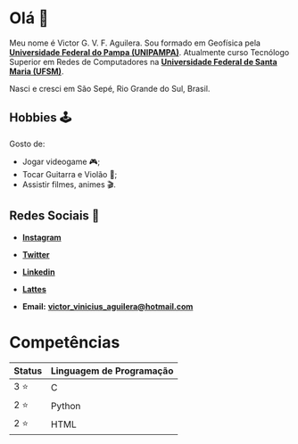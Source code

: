 # Olá 👋

Meu nome é Victor G. V. F. Aguilera. Sou formado em Geofísica pela [**Universidade Federal do Pampa (UNIPAMPA)**](https://cursos.unipampa.edu.br/cursos/geofisica/). Atualmente curso Tecnólogo Superior em Redes de Computadores na [**Universidade Federal de Santa Maria (UFSM)**](https://www.ufsm.br/cursos/graduacao/santa-maria/tecnologia-em-redes-de-computadores).

Nasci e cresci em São Sepé, Rio Grande do Sul, Brasil.

## Hobbies 🕹️

Gosto de:

* Jogar videogame 🎮;
* Tocar Guitarra e Violão 🎸;
* Assistir filmes, animes 🎬.


## Redes Sociais 📲

* [**Instagram**](https://www.instagram.com/_vtr.vini/)

* [**Twitter**](https://twitter.com/vtr_01_)

* [**Linkedin**](https://www.linkedin.com/in/victor-gustavo-vinicius-finger-aguilera-baa9b895/)

* [**Lattes**](http://lattes.cnpq.br/4356336612332166)

* **Email:** [**victor_vinicius_aguilera@hotmail.com**](victor_vinicius_aguilera@hotmail.com)

# Competências

**Status** | **Linguagem de Programação** 
-------|-------------------------
3 ⭐ | C
2 ⭐ | Python  
2 ⭐ | HTML
